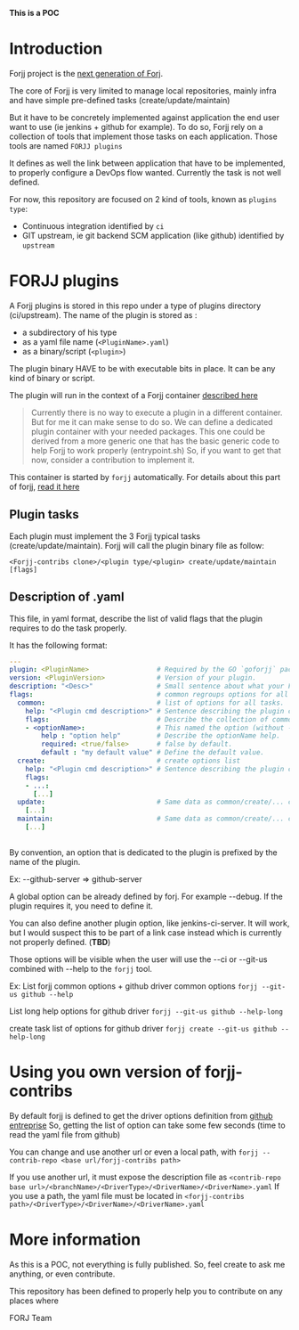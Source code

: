 **This is a POC**

# Introduction

Forjj project is the [next generation of Forj](https://github.hpe.com/christophe-larsonneur/forjj). 

The core of Forjj is very limited to manage local repositories, mainly infra and have simple pre-defined tasks (create/update/maintain)

But it have to be concretely implemented against application the end user want to use (ie jenkins + github for example). To do so, Forjj rely on a collection of tools that implement those tasks on each application. Those tools are named `FORJJ plugins`

It defines as well the link between application that have to be implemented, to properly configure a DevOps flow wanted.
Currently the task is not well defined.

For now, this repository are focused on 2 kind of tools, known as `plugins type`:
- Continuous integration identified by `ci`
- GIT upstream, ie git backend SCM application (like github) identified by `upstream`

# FORJJ plugins

A Forjj plugins is stored in this repo under a type of plugins directory (ci/upstream).
The name of the plugin is stored as :
- a subdirectory of his type 
- as a yaml file name (`<PluginName>.yaml`)
- as a binary/script (`<plugin>`)

The plugin binary HAVE to be with executable bits in place. It can be any kind of binary or script.

The plugin will run in the context of a Forjj container [described here](https://github.hpe.com/christophe-larsonneur/forjj/docker/Dockerfile)
> Currently there is no way to execute a plugin in a different container. But for me it can make sense to do so.
> We can define a dedicated plugin container with your needed packages. This one could be derived from a more generic one that has the basic generic code to help Forjj to work properly (entrypoint.sh)
> So, if you want to get that now, consider a contribution to implement it.

This container is started by `forjj` automatically. For details about this part of forjj, [read it here](https://github.hpe.com/christophe-larsonneur/forjj)

## Plugin tasks

Each plugin must implement the 3 Forjj typical tasks (create/update/maintain). Forjj will call the plugin binary file as follow:

    <Forjj-contribs clone>/<plugin type/<plugin> create/update/maintain [flags]

## Description of <Plugin>.yaml

This file, in yaml format, describe the list of valid flags that the plugin requires to do the task properly.

It has the following format:

```yaml
---
plugin: <PluginName>                 # Required by the GO `goforjj` package. It must be the name of your yaml file.
version: <PluginVersion>             # Version of your plugin.
description: "<Desc>"                # Small sentence about what your FORJJ plugin do
flags:                               # common regroups options for all tasks
  common:                            # list of options for all tasks.
    help: "<Plugin cmd description>" # Sentence describing the plugin command tasks.
    flags:                           # Describe the collection of common flags.
    - <optionName>:                  # This named the option (without --).
        help : "option help"         # Describe the optionName help.
        required: <true/false>       # false by default.
        default : "my default value" # Define the default value.
  create:                            # create options list
    help: "<Plugin cmd description>" # Sentence describing the plugin command tasks.
    flags:                           
    - ...:
      [...]
  update:                            # Same data as common/create/... commands
    [...]
  maintain:                          # Same data as common/create/... commands
    [...]
    
```

By convention, an option that is dedicated to the plugin is prefixed by the name of the plugin.

Ex: --github-server => github-server 

A global option can be already defined by forj. For example --debug. If the plugin requires it, you need to define it.

You can also define another plugin option, like jenkins-ci-server. It will work, but I would suspect this to be part of a link case instead which is currently not properly defined. (**TBD**)


Those options will be visible when the user will use the --ci or --git-us combined with --help to the `forjj` tool.

Ex: 
  List forjj common options + github driver common options
  `forjj --git-us github --help`

  List long help options for github driver
  `forjj --git-us github --help-long`

  create task list of options for github driver
  `forjj create --git-us github --help-long`

# Using you own version of forjj-contribs

By default forjj is defined to get the driver options definition from [github entreprise](https://github.hpe.com/forj/forjj-contribs)
So, getting the list of option can take some few seconds (time to read the yaml file from github)

You can change and use another url or even a local path, with `forjj --contrib-repo <base url/forjj-contribs path>`

If you use another url, it must expose the description file as `<contrib-repo base url>/<branchName>/<DriverType>/<DriverName>/<DriverName>.yaml`
If you use a path, the yaml file must be located in `<forjj-contribs path>/<DriverType>/<DriverName>/<DriverName>.yaml`

# More information

As this is a POC, not everything is fully published. So, feel create to ask me anything, or even contribute.

This repository has been defined to properly help you to contribute on any places where

FORJ Team
